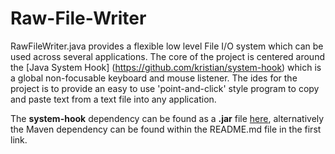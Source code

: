 # Raw-File-Writer

RawFileWriter.java provides a flexible low level File I/O system which can be used across several applications. The core of the project is centered around the [Java System Hook] (https://github.com/kristian/system-hook) which is a global non-focusable keyboard and mouse listener. The ides for the project is to provide an easy to use 'point-and-click' style program to copy and paste text from a text file into any application.

The **system-hook** dependency can be found as a **.jar** file [here](https://github.com/kristian/system-hook/releases), alternatively the Maven dependency can be found within the README.md file in the first link.
